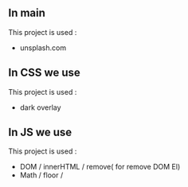 ## In main

This project is used :

-   unsplash.com

## In CSS we use

This project is used :

-   dark overlay

## In JS we use

This project is used :

-   DOM / innerHTML / remove( for remove DOM El)
-   Math / floor /
